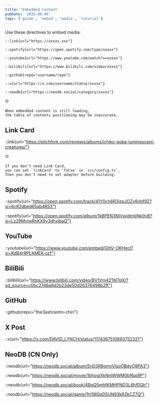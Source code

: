```yaml
---
title: 'Embedded Content'
pubDate: '2025-06-06'
tags: ['guide', 'embed', 'media', 'tutorial']
---
```


Use these directives to embed media:

```
::link{url="https://xxxxx.xxx"}

::spotify{url="https://open.spotify.com/type/xxxxx"}

::youtube{url="https://www.youtube.com/watch?v=xxxxx"}

::bilibili{url="https://www.bilibili.com/video/xxxxx"}

::github{repo="username/repo"}

::x{url="https://x.com/username/status/xxxxx"}

::neodb{url="https://neodb.social/category/xxxxx"}
```

```
🟡

When embedded content is still loading,
the table of contents positioning may be inaccurate.
```

## Link Card

::link{url="https://pitchfork.com/reviews/albums/ichiko-aoba-luminescent-creatures/"}

```
🟡

If you don’t need Link Card,
you can set `linkCard` to `false` in `src/config.ts`,
then you don't need to set adapter before building.
```

## Spotify

::spotify{url="https://open.spotify.com/track/41Y0ch6R3jzpJOZv6nhf9Z?si=6c82dbed65ab4853"}

::spotify{url="https://open.spotify.com/album/1kBPEN3NIVwjdmIjjNk9vB?si=Lz29MvjwRnKX9y3dhxlbaQ"}

## YouTube

::youtube{url="https://www.youtube.com/embed/GlhV-OKHecI?si=KdB4rRPLAMEK-ozf"}

## BiliBili

::bilibili{url="https://www.bilibili.com/video/BV1Vm421W7pX/?vd_source=c0bc2746a6d2b23de50d26376498b2ff"}

## GitHub

::github{repo="the3ash/astro-chiri"}

## X Post

::x{url="https://x.com/DAVID_LYNCH/status/1174367510893752321"}

## NeoDB (CN Only)

::neodb{url="https://neodb.social/album/5nD3R8gmnVlsoOBdyO8PA3"}

::neodb{url="https://neodb.social/movie/1bhogjXkNnlWWM0bf6aj8P"}

::neodb{url="https://neodb.social/book/4BqQ5mhfKMHPND3L6hf0Qh"}

::neodb{url="https://neodb.social/game/1hl18l0qD5UN93k8ZkCZ7Q"}
